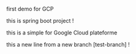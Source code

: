 first demo for GCP

this is spring boot project !

this is a simple for Google Cloud plateforme

this a new line from a new branch [test-branch] !
